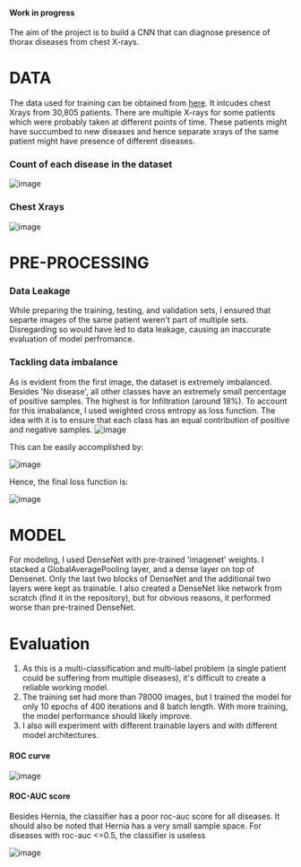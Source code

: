 #### Work in progress

The aim of the project is to build a CNN that can diagnose presence of thorax diseases from chest X-rays.
# DATA
The data used for training can be obtained from [here](https://www.kaggle.com/code/shashank069/chest-xray-classification/data). It inlcudes chest Xrays from 30,805 patients. There are multiple X-rays for some patients which were probably taken at different points of time. These patients might have succumbed to new diseases and hence separate xrays of the same patient might have presence of different diseases.
### Count of each disease in the dataset
![image](https://user-images.githubusercontent.com/98767932/161377893-d84559a2-29f1-4004-8288-8b68b778e126.png)
### Chest Xrays
![image](https://user-images.githubusercontent.com/98767932/161377729-6503f2b4-20c0-4bd1-9f91-6752d43f87ed.png)

# PRE-PROCESSING

### Data Leakage
While preparing the training, testing, and validation sets, I ensured that separte images of the same patient weren't part of multiple sets. Disregarding so would have led to data leakage, causing an inaccurate evaluation of model perfromance.

### Tackling data imbalance
As is evident from the first image, the dataset is extremely imbalanced. Besides 'No disease', all other classes have an extremely small percentage of positive samples. The highest is for Infiltration (around 18%). To account for this imabalance, I used weighted cross entropy as loss function. The idea with it is to ensure that each class has an equal contribution of positive and negative samples.
![image](https://user-images.githubusercontent.com/98767932/161379040-278af470-b165-4f34-9865-a5168855d69f.png)


This can be easily accomplished by:

![image](https://user-images.githubusercontent.com/98767932/161379030-24913683-6f51-42fc-9145-df0755d49f18.png)


Hence, the final loss function is:

![image](https://user-images.githubusercontent.com/98767932/161378966-7793cc4c-00cd-4e7e-9aa7-e93a3434d1a1.png)


# MODEL
For modeling, I used DenseNet with pre-trained 'imagenet' weights. I stacked a GlobalAveragePooling layer, and a dense layer on top of Densenet. Only the last two blocks of DenseNet and the additional two layers were kept as trainable. I also created a DenseNet like network from scratch (find it in the repository), but for obvious reasons, it performed worse than pre-trained DenseNet.

# Evaluation

1. As this is a multi-classification and multi-label problem (a single patient could be suffering from multiple diseases), it's difficult to create a reliable working model. 
2. The training set had more than 78000 images, but I trained the model for only 10 epochs of 400 iterations and 8 batch length. With more training, the model performance should likely improve.
3. I also will experiment with different trainable layers and with different model architectures.

#### ROC curve

![image](https://user-images.githubusercontent.com/98767932/161426212-814e0fd1-fd71-4e20-8115-2701f31cbaac.png)

#### ROC-AUC score

Besides Hernia, the classifier has a poor roc-auc score for all diseases. It should also be noted that Hernia has a very small sample space. For diseases with roc-auc <=0.5, the classifier is useless

![image](https://user-images.githubusercontent.com/98767932/161426496-54af8a92-590c-46bb-9d6f-97fc87560d01.png)



